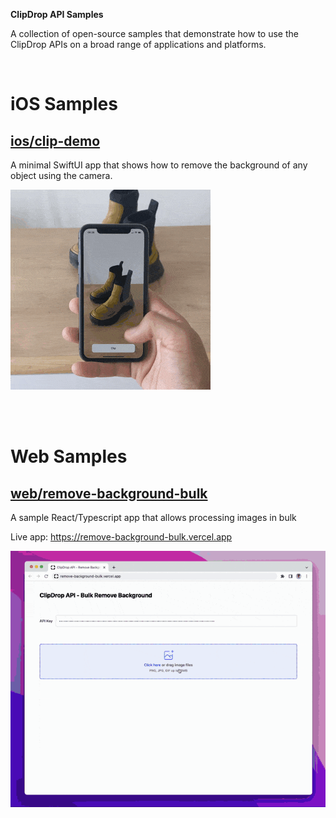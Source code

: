 **ClipDrop API Samples**

A collection of open-source samples that demonstrate how to use the ClipDrop APIs on a broad range of applications and platforms.

<br/>

# iOS Samples

## [ios/clip-demo](iOS/clip-demo)

A minimal SwiftUI app that shows how to remove the background of any object using the camera.

![remove-background-bulk](docs/clip-ios.gif)

<br/>
<br/>

# Web Samples

## [web/remove-background-bulk](web/remove-background-bulk)

A sample React/Typescript app that allows processing images in bulk

Live app: https://remove-background-bulk.vercel.app

![remove-background-bulk](docs/bulk.gif)